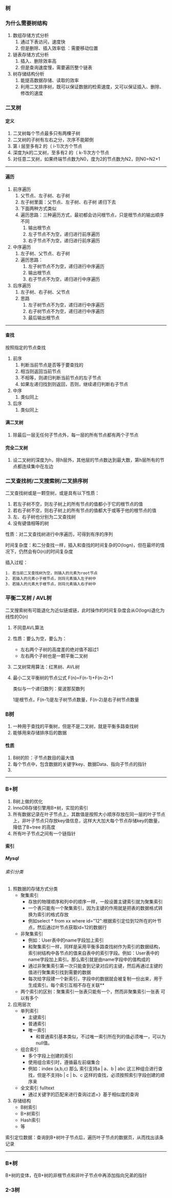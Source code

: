 ### 树

### 为什么需要树结构

1. 数组存储方式分析
   1. 通过下表访问，速度快
   2. 但是删除、插入效率低 ：需要移动位置
2. 链表存储方式分析
   1. 插入、删除效率高
   2. 但是查询速度慢，需要遍历整个链表
3. 树存储结构分析
   1. 能提高数据存储、读取的效率
   2. 利用二叉排序树，既可以保证数据的检索速度，又可以保证插入、删除、修改的速度

### 二叉树

#### 定义

1. 二叉树每个节点最多只有两棵子树
2. 二叉树的子树有左右之分，次序不能颠倒
3. 第 i 层至多有2 的（ i-1)次方个节点
4. 深度为k的二叉树，至多有2 的（ k-1)次方个节点
5. 对任意二叉树，如果终端节点数为N0，度为2的节点数为N2，则N0=N2+1

---

#### 遍历

1. 前序遍历
   1. 父节点、左子树、右子树
   2. 左子树里面：父节点、左子树、右子树   递归下去
   3. 下面两种方式类似
   4. 遍历思路：三种遍历方式，最初都会访问根节点，只是根节点的输出顺序不同
      1. 输出根节点
      2. 左子节点不为空，递归进行前序遍历
      3. 右子节点不为空，递归进行前序遍历
2. 中序遍历
   1. 左子树、父节点、右子树
   2. 遍历思路：
      1. 左子树节点不为空，递归进行中序遍历
      2. 输出根节点
      3. 右子节点不为空，递归进行中序遍历
3. 后序遍历
   1. 左子树、右子树、父节点
   2. 思路
      1. 左子树节点不为空，递归进行中序遍历
      2. 右子树节点不为空，递归进行中序遍历
      3. 最后输出根节点

---

#### 查找

按照指定的节点查找

1. 前序
   1. 判断当前节点是否等于要查找的
   2. 相当则返回当前节点
   3. 不相等，则递归判断当前节点的左子节点
   4. 如果左递归找到则返回，否则，继续递归判断右子节点
2. 中序
   1. 类似同上
3. 后序
   1. 类似同上

#### 满二叉树

1. 除最后一层无任何子节点外，每一层的所有节点都有两个子节点

   

#### 完全二叉树

1. 设二叉树的深度为h，除h层外，其他层的节点数达到最大数，第h层所有的节点都连续集中在左边

### 二叉查找树/二叉搜索树/二叉排序树

二叉查找树或是一颗空树，或是具有以下性质：

1. 若左子树不空，则左子树上的所有节点的值都小于它的根节点的值
2. 若右子树不空，则右子树上的所有节点的值都大于或等于他的根节点的值
3. 左、右子树也分别为二叉查找树
4. 没有键值相等的树

性质：对二叉查找树进行中序遍历，可得到有序的序列

时间复杂度：和二分查找一样，插入和查找的时间复杂的O(logn)，但在最坏的情况下，仍然会有O(n)的时间复杂度

插入过程：

	1. 若当前二叉查找树为空，则插入的元素为root节点
	2. 若插入的元素小于根节点，则将元素插入左子树中
	3. 若插入的元素大于根节点，则将元素插入右子树中

### 平衡二叉树 / AVL树  

二叉搜索树有可能退化为近似链或链，此时操作的时间复杂度会从O(logn)退化为线性的O(n)

1. 不同意AVL算法

2. 性质：要么为空，要么为：

   - 左右两个子树的高度差的绝对值不超过1
   - 左右两个子树也是一颗平衡二叉树

3. 二叉树常用算法：红黑树、AVL树

4. 最小二叉平衡树的节点公式
   F(n)=F(n-1)+F(n-2)+1

   类似与一个递归数列：斐波那契数列

   1是根节点，F(n-1)是左子树节点数量，F(n-2)是右子树节点数量

### B树

1. 一种用于查找的平衡树，但是不是二叉树，就是平衡多路查找树
2. 能够用来存储排序后的数据

#### 性质

1. B树的阶：子节点数目的最大值
2. 每个节点中，包含数据的关键字key、数据Data、指向子节点的指针
3. 

---

### B+树

1. B树上做的优化
2. InnoDB存储引擎用B+树，实现的索引
3. 所有数据记录在叶子节点上，其数值是按照大小顺序存放在同一层的叶子节点上，非叶子节点只存放key值信息，这样大大加大每个节点存储key的数量，降低了B+tree 的高度
4. 所有叶子节点之间有一个链指针

#### 索引

##### Mysql

###### 索引分类

1. 照数据的存储方式分类
   - 聚集索引
     - 存放的物理顺序和列中的顺序一样，一般设置主键索引就为聚集索引
     - 一个表只能有一个聚集索引，因为主键的作用就是把表的数据格式转换为索引的格式存放
     - 例如select * from xx where id="12":根据索引定位到12所在的叶节点，然后通过叶节点获取id=12的数据行
   - 非聚集索引
     - 例如：User表中的name字段加上索引
     - 和聚集索引一样，同样是采用平衡多路查找树作为索引的数据结构，索引树结构中各节点的值来自表中的索引字段。例如：User表中的name字段加上索引。那么索引就是由name字段中的值构成的
     - 通过非聚集索引第一次只能查到记录对应的主键，然后再通过主键的值进行聚集索引找到需要的数据
     - 每次给字段建一个新索引，字段中的数据就会被复制一份出来，用于生成索引。每个索引互相不存在关联**
   - 两个索引的区别：聚集索引一张表只能有一个，然而非聚集索引一张表 可以有多个
2. 应用层次
   - 单列索引
     - 主键索引
     - 普通索引
     - 唯一索引
       - 和普通索引基本类似，不过唯一索引所在列的值必须唯一，可以为null值。
   - 组合索引
     - 多个字段上创建的索引
     - 使用组合索引时，遵循最左前缀集合
     - 例如：index (a,b,c) 那么 索引支持a | a、b | abc 这三种组合进行查找，但是不支持b | c | b、c 这样的查找，必须按照索引字段创建的顺序来
   - 全文索引  fulltext
     - 通过关键字的匹配来进行查询过滤=》基于相似度的查询
3. 存储结构
   - B树索引
   - B+树索引
   - Hash索引
   - 等

索引定位数据：查询到B+树叶子节点后，遍历叶子节点的数据页，从而找出该条记录

---

### B*树

B+树的变体，在B+树的非根节点和非叶子节点中再添加指向兄弟的指针

### 2-3树

